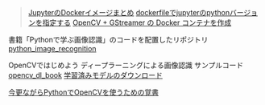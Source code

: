 > [JupyterのDockerイメージまとめ](https://qiita.com/kshigeru/items/ea174d6bcacc474f2a51)
> [dockerfileでjupyterのpythonバージョンを指定する](https://qiita.com/Yasshi840/items/883ce12eee6b4d2e61df)
> [OpenCV + GStreamer の Docker コンテナを作成](https://kuttsun.blogspot.com/2021/11/opencv-gstreamer.html#google_vignette)

書籍「Pythonで学ぶ画像認識」のコードを配置したリポジトリ
[python_image_recognition](https://github.com/py-img-recog/python_image_recognition)

OpenCVではじめよう ディープラーニングによる画像認識 サンプルコード
[opencv_dl_book](https://github.com/ghmagazine/opencv_dl_book)
[学習済みモデルのダウンロード](https://gihyo.jp/book/2022/978-4-297-12775-6/support)

[今更ながらPythonでOpenCVを使うための覚書](https://qiita.com/jeankenshow/items/01948b2103dff3fc9e5f)